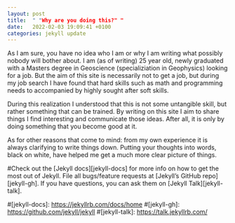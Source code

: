 ```yaml
---
layout: post
title:  " "Why are you doing this?" "  
date:   2022-02-03 19:09:41 +0100
categories: jekyll update
---
```

As I am sure, you have no idea who I am or why I am writing what possibly nobody will bother about. I am (as of writing) 25 year old, newly graduated with a Masters degree in Geoscience (specializiation in Geophysics) looking for a job. But the aim of this site is necessarily not to get a job, but during my job search I have found that hard skills such as math and programming needs to accompanied by highly sought after soft skills.

During this realization I understood that this is not some untangible skill, but rather something that can be trained. By writing on this site I aim to share things I find interesting and communicate those ideas. After all, it is only by doing something that you become good at it.

As for other reasons that come to mind: from my own experience it is always clarifying to write things down. Putting your thoughts into words, black on white, have helped me get a much more clear picture of things. 


#Check out the [Jekyll docs][jekyll-docs] for more info on how to get the most out of Jekyll. File all bugs/feature requests at [Jekyll’s GitHub repo][jekyll-gh]. If you have questions, you can ask them on [Jekyll Talk][jekyll-talk].

#[jekyll-docs]: https://jekyllrb.com/docs/home
#[jekyll-gh]:   https://github.com/jekyll/jekyll
#[jekyll-talk]: https://talk.jekyllrb.com/
